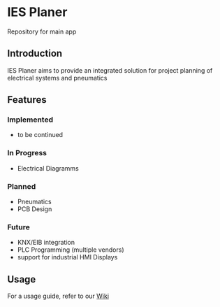 # IES Planer

Repository for main app

## Introduction

IES Planer aims to provide an integrated solution for project planning of electrical systems and pneumatics

## Features

### Implemented

- to be continued

### In Progress

- Electrical Diagramms

### Planned

- Pneumatics
- PCB Design

### Future

- KNX/EIB integration
- PLC Programming (multiple vendors)
- support for industrial HMI Displays

## Usage

For a usage guide, refer to our [Wiki](https://github.com/ies-planer/ies-planer/wiki)
